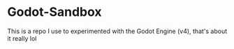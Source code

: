 # Godot-Sandbox
This is a repo I use to experimented with the Godot Engine (v4), that's about it really lol
